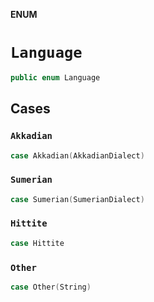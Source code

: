 **ENUM**

# `Language`

```swift
public enum Language
```

## Cases
### `Akkadian`

```swift
case Akkadian(AkkadianDialect)
```

### `Sumerian`

```swift
case Sumerian(SumerianDialect)
```

### `Hittite`

```swift
case Hittite
```

### `Other`

```swift
case Other(String)
```
